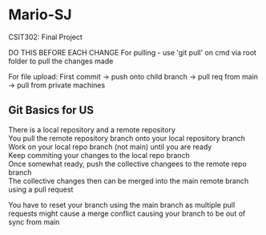 # Mario-SJ
CSIT302: Final Project 

DO THIS BEFORE EACH CHANGE
For pulling - use 'git pull' on cmd via root folder to pull the changes made

For file upload:
First commit -> push onto child branch -> pull req from main -> pull from private machines

Git Basics for US
---
There is a local repository and a remote repository  
You pull the remote repository branch onto your local repository branch  
Work on your local repo branch (not main) until you are ready  
Keep commiting your changes to the local repo branch  
Once somewhat ready, push the collective changees to the remote repo branch  
The collective changes then can be merged into the main remote branch using a pull request  

You have to reset your branch using the main branch as multiple pull requests might cause a merge conflict causing your branch to be out of sync from main  

